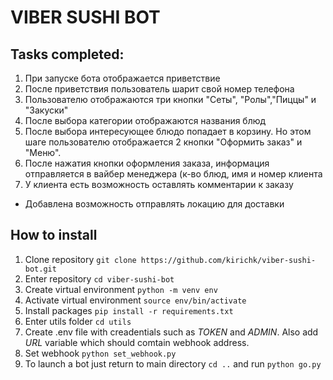 # VIBER SUSHI BOT

## Tasks completed:
1. При запуске бота отображается приветствие
2. После приветствия пользователь шарит свой номер телефона
3. Пользователю отображаются три кнопки "Сеты", "Ролы","Пиццы" и "Закуски"
4. После выбора категории отображаются названия блюд
5. После выбора интересующее блюдо попадает в корзину.
  Но этом шаге пользователю отображается 2 кнопки "Оформить заказ" и "Меню".
6. После нажатия кнопки оформления заказа, информация отправляется в 
  вайбер менеджера (к-во блюд, имя и номер клиента
7. У клиента есть возможность оставлять комментарии к заказу

+ Добавлена возможность отправлять локацию для доставки

## How to install
1. Clone repository `git clone https://github.com/kirichk/viber-sushi-bot.git`
2. Enter repository `cd viber-sushi-bot`
3. Create virtual environment `python -m venv env`
4. Activate virtual environment `source env/bin/activate`
5. Install packages `pip install -r requirements.txt`
6. Enter utils folder `cd utils`
7. Create .env file with creadentials such as *TOKEN* and *ADMIN*. 
  Also add *URL* variable which should comtain webhook address.
8. Set webhook `python set_webhook.py`
9. To launch a bot just return to main directory `cd ..` and run `python go.py`

